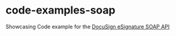 # code-examples-soap

Showcasing Code example for the [DocuSign eSignature SOAP API](https://developers.docusign.com/docs/esign-soap-api/)